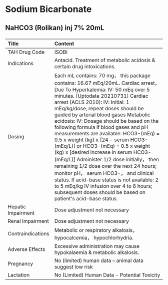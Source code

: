 # Sodium Bicarbonate

## NaHCO3 (Rolikan) inj 7% 20mL

##### 

| Title              | Content                                                                                                                                                                                                                                                                                                                                                                                                                                                                                                                                                                                                                                                                                                                                                                                                                  |
|:-------------------|:-------------------------------------------------------------------------------------------------------------------------------------------------------------------------------------------------------------------------------------------------------------------------------------------------------------------------------------------------------------------------------------------------------------------------------------------------------------------------------------------------------------------------------------------------------------------------------------------------------------------------------------------------------------------------------------------------------------------------------------------------------------------------------------------------------------------------|
| TAH Drug Code      | ISOBI                                                                                                                                                                                                                                                                                                                                                                                                                                                                                                                                                                                                                                                                                                                                                                                                                    |
| Indications        | Antacid. Treatment of metabolic acidosis & certain drug intoxications.                                                                                                                                                                                                                                                                                                                                                                                                                                                                                                                                                                                                                                                                                                                                                   |
| Dosing             | Each mL contains: 70 mg， this package contains: 16.67 mEq/20mL. Cardiac arrest， Due To Hyperkalemia: IV: 50 mEq over 5 minutes. [Uptodate 20210731] Cardiac arrest (ACLS 2010): IV: Initial: 1 mEq/kg/dose; repeat doses should be guided by arterial blood gases Metabolic acidosis: IV: Dosage should be based on the following formula if blood gases and pH measurements are available: HCO3-(mEq) = 0.5 x weight (kg) x [24 - serum HCO3-(mEq/L)] or HCO3-(mEq) = 0.5 x weight (kg) x [desired increase in serum HCO3-(mEq/L)] Administer 1/2 dose initially， then remaining 1/2 dose over the next 24 hours; monitor pH， serum HCO3-， and clinical status. If acid-base status is not available: 2 to 5 mEq/kg IV infusion over 4 to 8 hours; subsequent doses should be based on patient's acid-base status. |
| Hepatic Impairment | Dose adjustment not necessary                                                                                                                                                                                                                                                                                                                                                                                                                                                                                                                                                                                                                                                                                                                                                                                            |
| Renal Impairment   | Dose adjustment not necessary                                                                                                                                                                                                                                                                                                                                                                                                                                                                                                                                                                                                                                                                                                                                                                                            |
| Contraindications  | Metabolic or respiratory alkalosis， hypocalcemia， hypochlorhydria.                                                                                                                                                                                                                                                                                                                                                                                                                                                                                                                                                                                                                                                                                                                                                     |
| Adverse Effects    | Excessive administration may cause hypokalaemia & metabolic alkalosis.                                                                                                                                                                                                                                                                                                                                                                                                                                                                                                                                                                                                                                                                                                                                                   |
| Pregnancy          | No (limited) human data – animal data suggest low risk                                                                                                                                                                                                                                                                                                                                                                                                                                                                                                                                                                                                                                                                                                                                                                   |
| Lactation          | No (Limited) Human Data - Potential Toxicity                                                                                                                                                                                                                                                                                                                                                                                                                                                                                                                                                                                                                                                                                                                                                                             |

